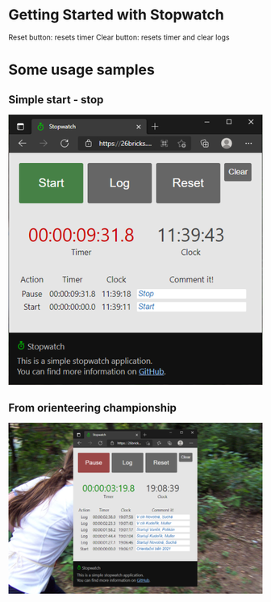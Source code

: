 # Getting Started with Stopwatch
Reset button: resets timer
Clear button: resets timer and clear logs
# Some usage samples
## Simple start - stop
![GitHub Logo](/src/stopwatch_start_stop_usage.png)
## From orienteering championship
![GitHub Logo](/src/stopwatch_real_orienteering_usage.png)
